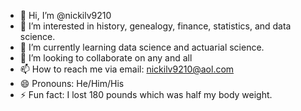- 👋 Hi, I’m @nickilv9210
- 👀 I’m interested in history, genealogy, finance, statistics, and data science.
- 🌱 I’m currently learning data science and actuarial science.
- 💞️ I’m looking to collaborate on any and all 
- 📫 How to reach me via email: nickilv9210@aol.com
- 😄 Pronouns: He/Him/His
- ⚡ Fun fact: I lost 180 pounds which was half my body weight.

<!---
nickilv9210/nickilv9210 is a ✨ special ✨ repository because its `README.md` (this file) appears on your GitHub profile.
You can click the Preview link to take a look at your changes.
--->
